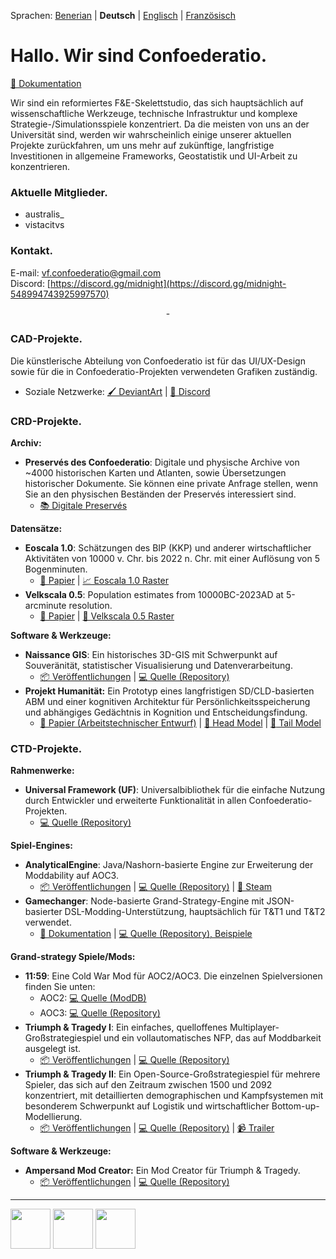 Sprachen: [Benerian](https://github.com/Confoederatio/Confoederatio/blob/main/README_BN.md) | **Deutsch** | [Englisch](https://github.com/Confoederatio/Confoederatio/blob/main/README.md) | [Französisch](https://github.com/Confoederatio/Confoederatio/blob/main/README_FR.md)

# Hallo. Wir sind Confoederatio.

[📝 Dokumentation](https://confoederatiodocs.info)

Wir sind ein reformiertes F&E-Skelettstudio, das sich hauptsächlich auf wissenschaftliche Werkzeuge, technische Infrastruktur und komplexe Strategie-/Simulationsspiele konzentriert. Da die meisten von uns an der Universität sind, werden wir wahrscheinlich einige unserer aktuellen Projekte zurückfahren, um uns mehr auf zukünftige, langfristige Investitionen in allgemeine Frameworks, Geostatistik und UI-Arbeit zu konzentrieren.

### Aktuelle Mitglieder.
- australis_
- vistacitvs

### Kontakt.

E-mail: vf.confoederatio@gmail.com<br>
Discord: [https://discord.gg/midnight](https://discord.gg/midnight-548994743925997570)

<div align = "center">-</div>

### CAD-Projekte.

Die künstlerische Abteilung von Confoederatio ist für das UI/UX-Design sowie für die in Confoederatio-Projekten verwendeten Grafiken zuständig.
  - Soziale Netzwerke: [🖌️ DeviantArt](https://www.deviantart.com/australiszero) | [💬 Discord](https://discord.com/channels/548994743925997570/964504182625296415)

### CRD-Projekte.
__Archiv:__
- **Preservés des Confoederatio**: Digitale und physische Archive von ~4000 historischen Karten und Atlanten, sowie Übersetzungen historischer Dokumente. Sie können eine private Anfrage stellen, wenn Sie an den physischen Beständen der Preservés interessiert sind.
  - [📚 Digitale Preservés](https://discord.com/channels/548994743925997570/1087880811501600788)

__Datensätze:__
- **Eoscala 1.0**: Schätzungen des BIP (KKP) und anderer wirtschaftlicher Aktivitäten von 10000 v. Chr. bis 2022 n. Chr. mit einer Auflösung von 5 Bogenminuten.
  - [📝 Papier](https://github.com/Confoederatio/Eoscala-Velkscala/blob/main/Eoscala%201.0-Velkscala%200.5%20-%20A%20Gridded%20Reconstruction%20of%20Global%20GDP%20and%20Population%20from%2010000BC%20to%20the%20Present.pdf) | [📈 Eoscala 1.0 Raster](https://github.com/Confoederatio/Eoscala-Velkscala/tree/main/eoscala_1.0)
- **Velkscala 0.5**: Population estimates from 10000BC-2023AD at 5-arcminute resolution.
  - [📝 Papier](https://github.com/Confoederatio/Eoscala-Velkscala/blob/main/Eoscala%201.0-Velkscala%200.5%20-%20A%20Gridded%20Reconstruction%20of%20Global%20GDP%20and%20Population%20from%2010000BC%20to%20the%20Present.pdf) | [👥 Velkscala 0.5 Raster](https://github.com/Confoederatio/Eoscala-Velkscala/tree/main/velkscala_0.5)

__Software & Werkzeuge:__
- **Naissance GIS**: Ein historisches 3D-GIS mit Schwerpunkt auf Souveränität, statistischer Visualisierung und Datenverarbeitung.
  - [📦 Veröffentlichungen](https://github.com/Confoederatio/Naissance/releases) | [:computer: Quelle (Repository)](https://github.com/Confoederatio/Naissance)
- **Projekt Humanität:** Ein Prototyp eines langfristigen SD/CLD-basierten ABM und einer kognitiven Architektur für Persönlichkeitsspeicherung und abhängiges Gedächtnis in Kognition und Entscheidungsfindung.
  - [📝 Papier (Arbeitstechnischer Entwurf)](https://docs.google.com/document/d/1pmYnD0pVYnxatR96WDLCmsKMFMa_4ROOBp_nt2eg8hY/edit?usp=sharing) | [🧠 Head Model](https://drive.google.com/file/d/1nligSIH0zylj2unhM5-ir3MLNQuIjUvJ/view?usp=sharing) | [:bug: Tail Model](https://drive.google.com/file/d/1w4x3bH_XQqSvrUZIVc_Jn-eNEYt5R90s/view?usp=sharing)

### CTD-Projekte.
__Rahmenwerke:__
- **Universal Framework (UF)**: Universalbibliothek für die einfache Nutzung durch Entwickler und erweiterte Funktionalität in allen Confoederatio-Projekten.
  - [💻 Quelle (Repository)](https://github.com/Confoederatio/UniversalFramework)

__Spiel-Engines:__
- **AnalyticalEngine**: Java/Nashorn-basierte Engine zur Erweiterung der Moddability auf AOC3.
  - [📦 Veröffentlichungen](https://github.com/Confoederatio/AnalyticalEngine/releases) | [💻 Quelle (Repository)](https://github.com/Confoederatio/AnalyticalEngine/releases) | [🚂 Steam](https://steamcommunity.com/sharedfiles/filedetails/?id=3429582135)
- **Gamechanger**: Node-basierte Grand-Strategy-Engine mit JSON-basierter DSL-Modding-Unterstützung, hauptsächlich für T&T1 und T&T2 verwendet.
  - [📑 Dokumentation](https://docs.google.com/document/d/1uLfSMooByn0jtm6hfKK8rn8c9Qj9FCWv8JibFgOQwhc/edit?usp=sharing) | [💻 Quelle (Repository), Beispiele](https://github.com/Confoederatio/TriumphAndTragedy/tree/main/common)
  
__Grand-strategy Spiele/Mods:__
- **11:59**: Eine Cold War Mod für AOC2/AOC3. Die einzelnen Spielversionen finden Sie unten:
  - AOC2: [💻 Quelle (ModDB)](https://www.moddb.com/mods/1159-a-cold-war-mod)
  - AOC3: [💻 Quelle (Repository)](https://github.com/Confoederatio/AnalyticalEngine/tree/main/src/mods/11.59)
- **Triumph & Tragedy I**: Ein einfaches, quelloffenes Multiplayer-Großstrategiespiel und ein vollautomatisches NFP, das auf Moddbarkeit ausgelegt ist. 
  - [📦 Veröffentlichungen](https://github.com/Confoederatio/RP5.2/releases) | [💻 Quelle (Repository)](https://github.com/Confoederatio/RP5.2)
- **Triumph & Tragedy II**: Ein Open-Source-Großstrategiespiel für mehrere Spieler, das sich auf den Zeitraum zwischen 1500 und 2092 konzentriert, mit detaillierten demographischen und Kampfsystemen mit besonderem Schwerpunkt auf Logistik und wirtschaftlicher Bottom-up-Modellierung.
  - [📦 Veröffentlichungen](https://github.com/Confoederatio/TriumphAndTragedy/releases) | [💻 Quelle (Repository)](https://github.com/Confoederatio/TriumphAndTragedy) | [📹 Trailer](https://www.youtube.com/watch?v=JGFcmBfLEp0)

__Software & Werkzeuge:__
- **Ampersand Mod Creator:** Ein Mod Creator für Triumph & Tragedy.
  - [📦 Veröffentlichungen](https://github.com/Confoederatio/Ampersand-Mod-Creator/releases) | [💻 Quelle (Repository)](https://github.com/Confoederatio/Ampersand-Mod-Creator)

---

<img src = "https://i.postimg.cc/FKyWCxNh/cad-light-logo.png" height = "64"> <img src = "https://i.postimg.cc/8CKkNXk2/crd-light-logo.png" height = "64"> <img src = "https://i.postimg.cc/hjTYphY2/ctd-light-logo.png" height = "64">
